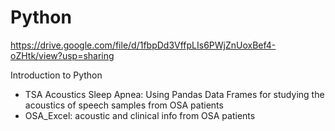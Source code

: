 # Python


https://drive.google.com/file/d/1fbpDd3VffpLIs6PWjZnUoxBef4-oZHtk/view?usp=sharing


Introduction to Python

* TSA Acoustics Sleep Apnea: Using Pandas Data Frames for studying the acoustics of speech samples from OSA patients
* OSA_Excel: acoustic and clinical info from OSA patients
